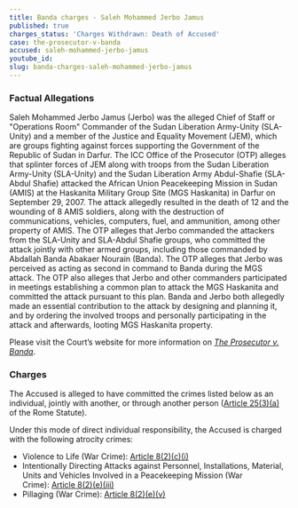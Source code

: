 ```yaml
---
title: Banda charges - Saleh Mohammed Jerbo Jamus
published: true
charges_status: 'Charges Withdrawn: Death of Accused'
case: the-prosecutor-v-banda
accused: saleh-mohammed-jerbo-jamus
youtube_id:
slug: banda-charges-saleh-mohammed-jerbo-jamus
---
```



### Factual Allegations

Saleh Mohammed Jerbo Jamus (Jerbo) was the alleged Chief of Staff or "Operations Room" Commander of the Sudan Liberation Army-Unity (SLA-Unity) and a member of the Justice and Equality Movement (JEM), which are groups fighting against forces supporting the Government of the Republic of Sudan in Darfur. The ICC Office of the Prosecutor (OTP) alleges that splinter forces of JEM along with troops from the Sudan Liberation Army-Unity (SLA-Unity) and the Sudan Liberation Army Abdul-Shafie (SLA-Abdul Shafie) attacked the African Union Peacekeeping Mission in Sudan (AMIS) at the Haskanita Military Group Site (MGS Haskanita) in Darfur on September 29, 2007. The attack allegedly resulted in the death of 12 and the wounding of 8 AMIS soldiers, along with the destruction of communications, vehicles, computers, fuel, and ammunition, among other property of AMIS. The OTP alleges that Jerbo commanded the attackers from the SLA-Unity and SLA-Abdul Shafie groups, who committed the attack jointly with other armed groups, including those commanded by Abdallah Banda Abakaer Nourain (Banda). The OTP alleges that Jerbo was perceived as acting as second in command to Banda during the MGS attack. The OTP also alleges that Jerbo and other commanders participated in meetings establishing a common plan to attack the MGS Haskanita and committed the attack pursuant to this plan. Banda and Jerbo both allegedly made an essential contribution to the attack by designing and planning it, and by ordering the involved troops and personally participating in the attack and afterwards, looting MGS Haskanita property.

Please visit the Court’s website for more information on *[The Prosecutor v. Banda](http://www.icc-cpi.int/en_menus/icc/situations%20and%20cases/situations/situation%20icc%200205/related%20cases/icc02050309/Pages/icc02050309.aspx)*.

### Charges

The Accused is alleged to have committed the crimes listed below as an individual, jointly with another, or through another person ([Article 25(3)(a)](http://www.casematrixnetwork.org/case-m/klamberg-commentary/rome-statute/#c1198) of the Rome Statute).

Under this mode of direct individual responsibility, the Accused is charged with the following atrocity crimes:

* Violence to Life (War Crime):&nbsp;[Article 8(2)(c)(i)](http://www.casematrixnetwork.org/cmn-knowledge-hub/klamberg-commentary/elements-of-crime/#c2359)
* Intentionally Directing Attacks against Personnel, Installations, Material, Units and Vehicles Involved in a Peacekeeping Mission (War Crime):&nbsp;[Article 8(2)(e)(iii)](http://www.casematrixnetwork.org/cmn-knowledge-hub/klamberg-commentary/elements-of-crime/#c2369)
* Pillaging (War Crime):&nbsp;[Article 8(2)(e)(v)](http://www.casematrixnetwork.org/cmn-knowledge-hub/klamberg-commentary/elements-of-crime/#c2371)